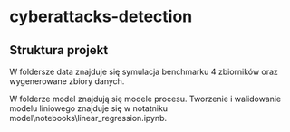 # cyberattacks-detection

## Struktura projekt

W foldersze data znajduje się symulacja benchmarku 4 zbiorników oraz wygenerowane zbiory danych.

W folderze model znajdują się modele procesu. Tworzenie i walidowanie modelu liniowego znajduje się w notatniku model\notebooks\linear_regression.ipynb.
